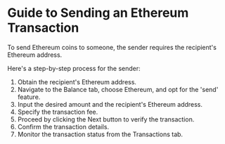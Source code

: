 # Guide to Sending an Ethereum Transaction

To send Ethereum coins to someone, the sender requires the recipient's Ethereum address.

Here's a step-by-step process for the sender:

1. Obtain the recipient's Ethereum address.
2. Navigate to the Balance tab, choose Ethereum, and opt for the 'send' feature.
3. Input the desired amount and the recipient's Ethereum address.
4. Specify the transaction fee.
5. Proceed by clicking the Next button to verify the transaction.
6. Confirm the transaction details.
7. Monitor the transaction status from the Transactions tab.